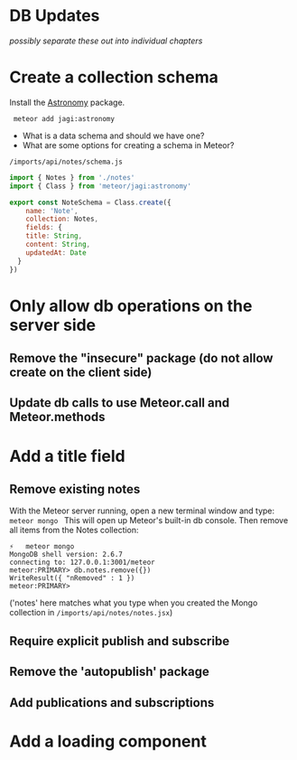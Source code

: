 # DB Updates
_possibly separate these out into individual chapters_


# Create a collection schema

Install the [Astronomy](https://github.com/jagi/meteor-astronomy/) package.

```  meteor add jagi:astronomy ```

- What is a data schema and should we have one?
- What are some options for creating a schema in Meteor?

``` /imports/api/notes/schema.js ```
```js
import { Notes } from './notes'
import { Class } from 'meteor/jagi:astronomy'

export const NoteSchema = Class.create({
	name: 'Note',
	collection: Notes,
	fields: {
    title: String,
    content: String,
    updatedAt: Date 
  }
})
```

# Only allow db operations on the server side


## Remove the "insecure" package (do not allow create on the client side)

## Update db calls to use Meteor.call and Meteor.methods



# Add a title field


## Remove existing notes

With the Meteor server running, open a new terminal window and type:
  ```meteor mongo ```
  This will open up Meteor's built-in db console.
  Then remove all items from the Notes collection:
  
  ```
  ⚡   meteor mongo
MongoDB shell version: 2.6.7
connecting to: 127.0.0.1:3001/meteor
meteor:PRIMARY> db.notes.remove({})
WriteResult({ "nRemoved" : 1 })
meteor:PRIMARY> 
```
('notes' here matches what you type when you created the Mongo collection in ``` /imports/api/notes/notes.jsx ```)



## Require explicit publish and subscribe

## Remove the 'autopublish' package

## Add publications and subscriptions

# Add a loading component



